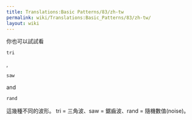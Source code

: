 ```yaml
---
title: Translations:Basic Patterns/83/zh-tw
permalink: wiki/Translations:Basic_Patterns/83/zh-tw/
layout: wiki
---
```


你也可以試試看

``` Haskell
tri
```

,

``` Haskell
saw
```

and

``` Haskell
rand
```

這幾種不同的波形。 tri = 三角波、saw = 鋸齒波、rand = 隨機數值(noise)。
